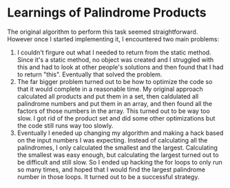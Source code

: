 # Learnings of Palindrome Products

The original algorithm to perform this task seemed straightforward. However once I started implementing it, I encountered two main problems:

1. I couldn't firgure out what I needed to return from the static method. Since it's a static method, no object was created and I struggled with this and had to look at other people's solutions and then found that I had to return "this". Eventually that solved the problem.
2. The far bigger problem turned out to be how to optimize the code so that it would complete in a reasonable time. My original approach calculated all products and put them in a set, then caldulated all palindrome numbers and put them in an array, and then found all the factors of those numbers in the array. This turned out to be way too slow. I got rid of the product set and did some other optimizations but the code still runs way too slowly.
3. Eventually I eneded up changing my algorithm and making a hack based on the input numbers I was expecting. Instead of calculating all the palindromes, I only calculated the smallest and the largest. Calculating the smallest was easy enough, but calculating the largest turned out to be difficult and still slow. So I ended up hacking the for loops to only run so many times, and hoped that I would find the largest palindrome number in those loops. It turned out to be a successful strategy.
